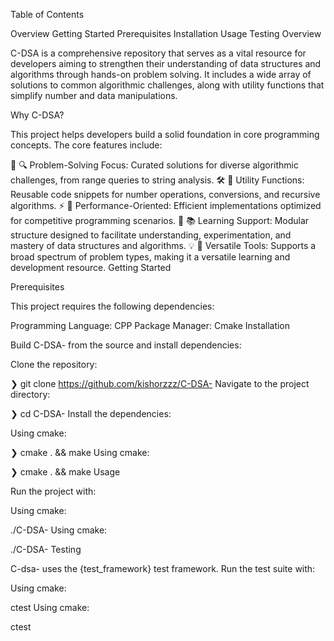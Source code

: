 Table of Contents

Overview
Getting Started
Prerequisites
Installation
Usage
Testing
Overview

C-DSA is a comprehensive repository that serves as a vital resource for developers aiming to strengthen their understanding of data structures and algorithms through hands-on problem solving. It includes a wide array of solutions to common algorithmic challenges, along with utility functions that simplify number and data manipulations.

Why C-DSA?

This project helps developers build a solid foundation in core programming concepts. The core features include:

🧩 🔍 Problem-Solving Focus: Curated solutions for diverse algorithmic challenges, from range queries to string analysis.
🛠️ 🧮 Utility Functions: Reusable code snippets for number operations, conversions, and recursive algorithms.
⚡ 🚀 Performance-Oriented: Efficient implementations optimized for competitive programming scenarios.
🎯 📚 Learning Support: Modular structure designed to facilitate understanding, experimentation, and mastery of data structures and algorithms.
💡 🔧 Versatile Tools: Supports a broad spectrum of problem types, making it a versatile learning and development resource.
Getting Started

Prerequisites

This project requires the following dependencies:

Programming Language: CPP
Package Manager: Cmake
Installation

Build C-DSA- from the source and install dependencies:

Clone the repository:

❯ git clone https://github.com/kishorzzz/C-DSA-
Navigate to the project directory:

❯ cd C-DSA-
Install the dependencies:

Using cmake:

❯ cmake . && make
Using cmake:

❯ cmake . && make
Usage

Run the project with:

Using cmake:

./C-DSA-
Using cmake:

./C-DSA-
Testing

C-dsa- uses the {test_framework} test framework. Run the test suite with:

Using cmake:

ctest
Using cmake:

ctest
